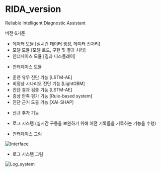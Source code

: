# RIDA_version
Reliable Intelligent Diagnostic Assistant

버전 6기준
- 데이터 모듈 [실시간 데이터 생성, 데이터 전처리]
- 모델 모듈 [모델 로드, 구현 및 결과 처리]
- 인터페이스 모듈 [결과 디스플레이]

* 인터페이스 모듈
- 훈련 유무 진단 기능 [LSTM-AE]
- 비정상 시나리오 진단 기능 [LightGBM]
- 진단 결과 검증 기능 [LSTM-AE]
- 증상 만족 평가 기능 [Rule-based system]
- 진단 근거 도출 기능 [XAI-SHAP]

* 신규 추가 기능
- 로그 시스템 (실시간 구동을 보완하기 위해 이전 기록들을 기록하는 기능을 수행)

* 인터페이스 그림

![Interface](https://user-images.githubusercontent.com/56631737/107496497-bba00f80-6bd4-11eb-8d88-49fb7d29a0a2.png)


* 로그 시스템 그림

![Log_system](https://user-images.githubusercontent.com/56631737/107496641-e8ecbd80-6bd4-11eb-9e47-b62e545256e7.png)

